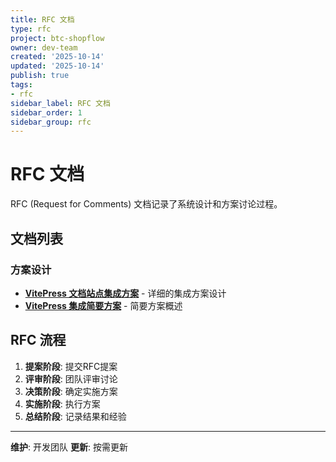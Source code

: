 ```yaml
---
title: RFC 文档
type: rfc
project: btc-shopflow
owner: dev-team
created: '2025-10-14'
updated: '2025-10-14'
publish: true
tags:
- rfc
sidebar_label: RFC 文档
sidebar_order: 1
sidebar_group: rfc
---
```

# RFC 文档

RFC (Request for Comments) 文档记录了系统设计和方案讨论过程。

## 文档列表

### 方案设计
- **[VitePress 文档站点集成方案](./2025-10-12-vitepress-integration)** - 详细的集成方案设计
- **[VitePress 集成简要方案](./vitepress-integration-brief)** - 简要方案概述

## RFC 流程

1. **提案阶段**: 提交RFC提案
2. **评审阶段**: 团队评审讨论
3. **决策阶段**: 确定实施方案
4. **实施阶段**: 执行方案
5. **总结阶段**: 记录结果和经验

---

**维护**: 开发团队
**更新**: 按需更新
